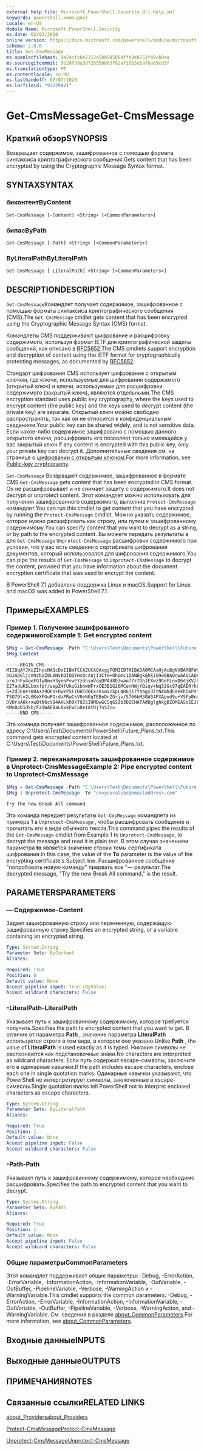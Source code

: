 ```yaml
---
external help file: Microsoft.PowerShell.Security.dll-Help.xml
keywords: powershell,командлет
Locale: en-US
Module Name: Microsoft.PowerShell.Security
ms.date: 02/03/2020
online version: https://docs.microsoft.com/powershell/module/microsoft.powershell.security/get-cmsmessage?view=powershell-7.1&WT.mc_id=ps-gethelp
schema: 2.0.0
title: Get-CmsMessage
ms.openlocfilehash: 9a24cfc0e2312a5bb985084ffb9eb753f49cb8ea
ms.sourcegitcommit: 9b28fb9a3d72655bb63f62af18b3a5af6a05cd3f
ms.translationtype: MT
ms.contentlocale: ru-RU
ms.lasthandoff: 07/07/2020
ms.locfileid: "93229421"
---
```

# <span data-ttu-id="8d45b-103">Get-CmsMessage</span><span class="sxs-lookup"><span data-stu-id="8d45b-103">Get-CmsMessage</span></span>

## <span data-ttu-id="8d45b-104">Краткий обзор</span><span class="sxs-lookup"><span data-stu-id="8d45b-104">SYNOPSIS</span></span>
<span data-ttu-id="8d45b-105">Возвращает содержимое, зашифрованное с помощью формата синтаксиса криптографического сообщения.</span><span class="sxs-lookup"><span data-stu-id="8d45b-105">Gets content that has been encrypted by using the Cryptographic Message Syntax format.</span></span>

## <span data-ttu-id="8d45b-106">SYNTAX</span><span class="sxs-lookup"><span data-stu-id="8d45b-106">SYNTAX</span></span>

### <span data-ttu-id="8d45b-107">биконтент</span><span class="sxs-lookup"><span data-stu-id="8d45b-107">ByContent</span></span>

```
Get-CmsMessage [-Content] <String> [<CommonParameters>]
```

### <span data-ttu-id="8d45b-108">бипас</span><span class="sxs-lookup"><span data-stu-id="8d45b-108">ByPath</span></span>

```
Get-CmsMessage [-Path] <String> [<CommonParameters>]
```

### <span data-ttu-id="8d45b-109">ByLiteralPath</span><span class="sxs-lookup"><span data-stu-id="8d45b-109">ByLiteralPath</span></span>

```
Get-CmsMessage [-LiteralPath] <String> [<CommonParameters>]
```

## <span data-ttu-id="8d45b-110">DESCRIPTION</span><span class="sxs-lookup"><span data-stu-id="8d45b-110">DESCRIPTION</span></span>

<span data-ttu-id="8d45b-111">`Get-CmsMessage`Командлет получает содержимое, зашифрованное с помощью формата синтаксиса криптографического сообщения (CMS).</span><span class="sxs-lookup"><span data-stu-id="8d45b-111">The `Get-CmsMessage` cmdlet gets content that has been encrypted using the Cryptographic Message Syntax (CMS) format.</span></span>

<span data-ttu-id="8d45b-112">Командлеты CMS поддерживают шифрование и расшифровку содержимого, используя формат IETF для криптографической защиты сообщений, как описано в [RFC5652](https://tools.ietf.org/html/rfc5652).</span><span class="sxs-lookup"><span data-stu-id="8d45b-112">The CMS cmdlets support encryption and decryption of content using the IETF format for cryptographically protecting messages, as documented by [RFC5652](https://tools.ietf.org/html/rfc5652).</span></span>

<span data-ttu-id="8d45b-113">Стандарт шифрования CMS использует шифрование с открытым ключом, где ключи, используемые для шифрования содержимого (открытый ключ) и ключи, используемые для расшифровки содержимого (закрытый ключ), являются отдельными.</span><span class="sxs-lookup"><span data-stu-id="8d45b-113">The CMS encryption standard uses public key cryptography, where the keys used to encrypt content (the public key) and the keys used to decrypt content (the private key) are separate.</span></span> <span data-ttu-id="8d45b-114">Открытый ключ можно свободно распространять, так как он не относится к конфиденциальным сведениям.</span><span class="sxs-lookup"><span data-stu-id="8d45b-114">Your public key can be shared widely, and is not sensitive data.</span></span> <span data-ttu-id="8d45b-115">Если какое-либо содержимое зашифровано с помощью данного открытого ключа, расшифровать его позволяет только имеющийся у вас закрытый ключ.</span><span class="sxs-lookup"><span data-stu-id="8d45b-115">If any content is encrypted with this public key, only your private key can decrypt it.</span></span> <span data-ttu-id="8d45b-116">Дополнительные сведения см. на странице о [шифровании с открытым ключом](https://en.wikipedia.org/wiki/Public-key_cryptography).</span><span class="sxs-lookup"><span data-stu-id="8d45b-116">For more information, see [Public-key cryptography](https://en.wikipedia.org/wiki/Public-key_cryptography).</span></span>

<span data-ttu-id="8d45b-117">`Get-CmsMessage` Возвращает содержимое, зашифрованное в формате CMS.</span><span class="sxs-lookup"><span data-stu-id="8d45b-117">`Get-CmsMessage` gets content that has been encrypted in CMS format.</span></span> <span data-ttu-id="8d45b-118">Он не расшифровывает и не снимает защиту с содержимого.</span><span class="sxs-lookup"><span data-stu-id="8d45b-118">It does not decrypt or unprotect content.</span></span> <span data-ttu-id="8d45b-119">Этот командлет можно использовать для получения зашифрованного содержимого, выполнив `Protect-CmsMessage` командлет.</span><span class="sxs-lookup"><span data-stu-id="8d45b-119">You can run this cmdlet to get content that you have encrypted by running the `Protect-CmsMessage` cmdlet.</span></span> <span data-ttu-id="8d45b-120">Можно указать содержимое, которое нужно расшифровать как строку, или путем к зашифрованному содержимому.</span><span class="sxs-lookup"><span data-stu-id="8d45b-120">You can specify content that you want to decrypt as a string, or by path to the encrypted content.</span></span> <span data-ttu-id="8d45b-121">Вы можете передать результаты в для `Get-CmsMessage` `Unprotect-CmsMessage` расшифровки содержимого при условии, что у вас есть сведения о сертификате шифрования документов, который использовался для шифрования содержимого.</span><span class="sxs-lookup"><span data-stu-id="8d45b-121">You can pipe the results of `Get-CmsMessage` to `Unprotect-CmsMessage` to decrypt the content, provided that you have information about the document encryption certificate that was used to encrypt the content.</span></span>

<span data-ttu-id="8d45b-122">В PowerShell 7,1 добавлена поддержка Linux и macOS.</span><span class="sxs-lookup"><span data-stu-id="8d45b-122">Support for Linux and macOS was added in PowerShell 7.1.</span></span>

## <span data-ttu-id="8d45b-123">Примеры</span><span class="sxs-lookup"><span data-stu-id="8d45b-123">EXAMPLES</span></span>

### <span data-ttu-id="8d45b-124">Пример 1. Получение зашифрованного содержимого</span><span class="sxs-lookup"><span data-stu-id="8d45b-124">Example 1: Get encrypted content</span></span>

```powershell
$Msg = Get-CmsMessage -Path "C:\Users\Test\Documents\PowerShell\Future_Plans.txt"
$Msg.Content
```

```Output
-----BEGIN CMS-----
MIIBqAYJKoZIhvcNAQcDoIIBmTCCAZUCAQAxggFQMIIBTAIBADA0MCAxHjAcBgNVBAMBFWxlZWhv
bG1AbGljcm9zb2Z0LmNvbQIQQYHsbcXnjIJCtH+OhGmc1DANBgkqhkiG9w0BAQcwAASCAQAnkFHM
proJnFy4geFGfyNmxH3yeoPvwEYzdnsoVqqDPAd8D3wao77z7OhJEXwz9GeFLnxD6djKV/tF4PxR
E27aduKSLbnxfpf/sepZ4fUkuGibnwWFrxGE3B1G26MCenHWjYQiqv+Nq32Gc97qEAERrhLv6S4R
G+2dJEnesW8A+z9QPo+DwYP5FzD0Td0ExrkswVckpLNR6j17Yaags3ltNXmbdEXekhi6Psf2MLMP
TSO79lv2L0KeXFGuPOrdzPRwCkV0vNEqTEBeDnZGrjv/5766bM3GW34FXApod9u+VSFpBnqVOCBA
DVDraA6k+xwBt66cV84AHLkh0kT02SIHMDwGCSqGSIb3DQEHATAdBglghkgBZQMEASoEEJbJaiRl
KMnBoD1dkb/FzSWAEBaL8xkFwCu0e1AtDj7nSJc=
-----END CMS-----
```

<span data-ttu-id="8d45b-125">Эта команда получает зашифрованное содержимое, расположенное по адресу C:\Users\Test\Documents\PowerShell\Future_Plans.txt.</span><span class="sxs-lookup"><span data-stu-id="8d45b-125">This command gets encrypted content located at C:\Users\Test\Documents\PowerShell\Future_Plans.txt.</span></span>

### <span data-ttu-id="8d45b-126">Пример 2. переканалировать зашифрованное содержимое в Unprotect-CmsMessage</span><span class="sxs-lookup"><span data-stu-id="8d45b-126">Example 2: Pipe encrypted content to Unprotect-CmsMessage</span></span>

```powershell
$Msg = Get-CmsMessage -Path "C:\Users\Test\Documents\PowerShell\Future_Plans.txt"
$Msg | Unprotect-CmsMessage -To "cn=youralias@emailaddress.com"
```

```Output
Try the new Break All command
```

<span data-ttu-id="8d45b-127">Эта команда передает результаты `Get-CmsMessage` командлета из примера 1 в `Unprotect-CmsMessage` , чтобы расшифровать сообщение и прочитать его в виде обычного текста.</span><span class="sxs-lookup"><span data-stu-id="8d45b-127">This command pipes the results of the `Get-CmsMessage` cmdlet from Example 1 to `Unprotect-CmsMessage`, to decrypt the message and read it in plain text.</span></span> <span data-ttu-id="8d45b-128">В этом случае значением параметра **to** является значение строки темы сертификата шифрования.</span><span class="sxs-lookup"><span data-stu-id="8d45b-128">In this case, the value of the **To** parameter is the value of the encrypting certificate's Subject line.</span></span> <span data-ttu-id="8d45b-129">Расшифрованное сообщение "попробовать новую команду" прервать все "— результат.</span><span class="sxs-lookup"><span data-stu-id="8d45b-129">The decrypted message, "Try the new Break All command," is the result.</span></span>

## <span data-ttu-id="8d45b-130">PARAMETERS</span><span class="sxs-lookup"><span data-stu-id="8d45b-130">PARAMETERS</span></span>

### <span data-ttu-id="8d45b-131">— Содержимое</span><span class="sxs-lookup"><span data-stu-id="8d45b-131">-Content</span></span>

<span data-ttu-id="8d45b-132">Задает зашифрованную строку или переменную, содержащую зашифрованную строку.</span><span class="sxs-lookup"><span data-stu-id="8d45b-132">Specifies an encrypted string, or a variable containing an encrypted string.</span></span>

```yaml
Type: System.String
Parameter Sets: ByContent
Aliases:

Required: True
Position: 0
Default value: None
Accept pipeline input: True (ByValue)
Accept wildcard characters: False
```

### <span data-ttu-id="8d45b-133">-LiteralPath</span><span class="sxs-lookup"><span data-stu-id="8d45b-133">-LiteralPath</span></span>

<span data-ttu-id="8d45b-134">Указывает путь к зашифрованному содержимому, которое требуется получить.</span><span class="sxs-lookup"><span data-stu-id="8d45b-134">Specifies the path to encrypted content that you want to get.</span></span> <span data-ttu-id="8d45b-135">В отличие от параметра **Path** , значение параметра **LiteralPath** используется строго в том виде, в котором оно указано.</span><span class="sxs-lookup"><span data-stu-id="8d45b-135">Unlike **Path** , the value of **LiteralPath** is used exactly as it is typed.</span></span> <span data-ttu-id="8d45b-136">Никакие символы не распознаются как подстановочные знаки.</span><span class="sxs-lookup"><span data-stu-id="8d45b-136">No characters are interpreted as wildcard characters.</span></span> <span data-ttu-id="8d45b-137">Если путь содержит escape-символы, заключите его в одинарные кавычки.</span><span class="sxs-lookup"><span data-stu-id="8d45b-137">If the path includes escape characters, enclose each one in single quotation marks.</span></span>
<span data-ttu-id="8d45b-138">Одинарные кавычки указывают, что PowerShell не интерпретирует символы, заключенные в escape-символы.</span><span class="sxs-lookup"><span data-stu-id="8d45b-138">Single quotation marks tell PowerShell not to interpret enclosed characters as escape characters.</span></span>

```yaml
Type: System.String
Parameter Sets: ByLiteralPath
Aliases:

Required: True
Position: 1
Default value: None
Accept pipeline input: False
Accept wildcard characters: False
```

### <span data-ttu-id="8d45b-139">-Path</span><span class="sxs-lookup"><span data-stu-id="8d45b-139">-Path</span></span>

<span data-ttu-id="8d45b-140">Указывает путь к зашифрованному содержимому, которое необходимо расшифровать.</span><span class="sxs-lookup"><span data-stu-id="8d45b-140">Specifies the path to encrypted content that you want to decrypt.</span></span>

```yaml
Type: System.String
Parameter Sets: ByPath
Aliases:

Required: True
Position: 1
Default value: None
Accept pipeline input: False
Accept wildcard characters: False
```

### <span data-ttu-id="8d45b-141">Общие параметры</span><span class="sxs-lookup"><span data-stu-id="8d45b-141">CommonParameters</span></span>

<span data-ttu-id="8d45b-142">Этот командлет поддерживает общие параметры: -Debug, -ErrorAction, -ErrorVariable, -InformationAction, -InformationVariable, -OutVariable, -OutBuffer, -PipelineVariable, -Verbose, -WarningAction и -WarningVariable.</span><span class="sxs-lookup"><span data-stu-id="8d45b-142">This cmdlet supports the common parameters: -Debug, -ErrorAction, -ErrorVariable, -InformationAction, -InformationVariable, -OutVariable, -OutBuffer, -PipelineVariable, -Verbose, -WarningAction, and -WarningVariable.</span></span> <span data-ttu-id="8d45b-143">См. сведения в разделе [about_CommonParameters](https://go.microsoft.com/fwlink/?LinkID=113216).</span><span class="sxs-lookup"><span data-stu-id="8d45b-143">For more information, see [about_CommonParameters](https://go.microsoft.com/fwlink/?LinkID=113216).</span></span>

## <span data-ttu-id="8d45b-144">Входные данные</span><span class="sxs-lookup"><span data-stu-id="8d45b-144">INPUTS</span></span>

## <span data-ttu-id="8d45b-145">Выходные данные</span><span class="sxs-lookup"><span data-stu-id="8d45b-145">OUTPUTS</span></span>

## <span data-ttu-id="8d45b-146">ПРИМЕЧАНИЯ</span><span class="sxs-lookup"><span data-stu-id="8d45b-146">NOTES</span></span>

## <span data-ttu-id="8d45b-147">Связанные ссылки</span><span class="sxs-lookup"><span data-stu-id="8d45b-147">RELATED LINKS</span></span>

[<span data-ttu-id="8d45b-148">about_Providers</span><span class="sxs-lookup"><span data-stu-id="8d45b-148">about_Providers</span></span>](../Microsoft.PowerShell.Core/About/about_Providers.md)

[<span data-ttu-id="8d45b-149">Protect-CmsMessage</span><span class="sxs-lookup"><span data-stu-id="8d45b-149">Protect-CmsMessage</span></span>](Protect-CmsMessage.md)

[<span data-ttu-id="8d45b-150">Unprotect-CmsMessage</span><span class="sxs-lookup"><span data-stu-id="8d45b-150">Unprotect-CmsMessage</span></span>](Unprotect-CmsMessage.md)

